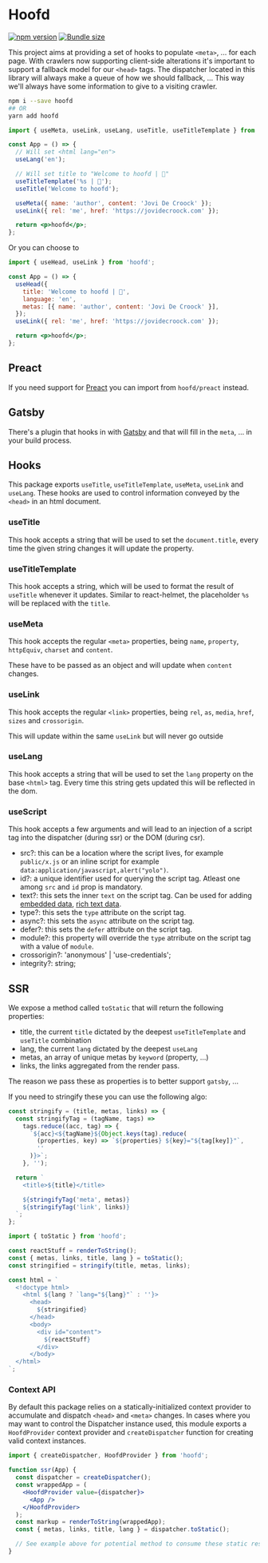 # Hoofd

[![npm version](https://badgen.net/npm/v/hoofd)](https://www.npmjs.com/package/hoofd)
[![Bundle size](https://badgen.net/bundlephobia/minzip/hoofd)](https://badgen.net/bundlephobia/minzip/hoofd)

This project aims at providing a set of hooks to populate `<meta>`, ... for each page. With crawlers now supporting
client-side alterations it's important to support a fallback model for our `<head>` tags. The dispatcher located in this
library will always make a queue of how we should fallback, ... This way we'll always have some information to give to a
visiting crawler.

```sh
npm i --save hoofd
## OR
yarn add hoofd
```

```jsx
import { useMeta, useLink, useLang, useTitle, useTitleTemplate } from 'hoofd';

const App = () => {
  // Will set <html lang="en">
  useLang('en');

  // Will set title to "Welcome to hoofd | 💭"
  useTitleTemplate('%s | 💭');
  useTitle('Welcome to hoofd');

  useMeta({ name: 'author', content: 'Jovi De Croock' });
  useLink({ rel: 'me', href: 'https://jovidecroock.com' });

  return <p>hoofd</p>;
};
```

Or you can choose to

```jsx
import { useHead, useLink } from 'hoofd';

const App = () => {
  useHead({
    title: 'Welcome to hoofd | 💭',
    language: 'en',
    metas: [{ name: 'author', content: 'Jovi De Croock' }],
  });
  useLink({ rel: 'me', href: 'https://jovidecroock.com' });

  return <p>hoofd</p>;
};
```

## Preact

If you need support for [Preact](https://preactjs.com/) you can import from `hoofd/preact` instead.

## Gatsby

There's a plugin that hooks in with [Gatsby](https://www.npmjs.com/package/gatsby-plugin-hoofd) and that
will fill in the `meta`, ... in your build process.

## Hooks

This package exports `useTitle`, `useTitleTemplate`, `useMeta`, `useLink` and `useLang`. These hooks
are used to control information conveyed by the `<head>` in an html document.

### useTitle

This hook accepts a string that will be used to set the `document.title`, every time the
given string changes it will update the property.

### useTitleTemplate

This hook accepts a string, which will be used to format the result of `useTitle` whenever
it updates. Similar to react-helmet, the placeholder `%s` will be replaced with the `title`.

### useMeta

This hook accepts the regular `<meta>` properties, being `name`, `property`, `httpEquiv`,
`charset` and `content`.

These have to be passed as an object and will update when `content` changes.

### useLink

This hook accepts the regular `<link>` properties, being `rel`, `as`, `media`,
`href`, `sizes` and `crossorigin`.

This will update within the same `useLink` but will never go outside

### useLang

This hook accepts a string that will be used to set the `lang` property on the
base `<html>` tag. Every time this string gets updated this will be reflected in the dom.

### useScript

This hook accepts a few arguments and will lead to an injection of a script tag into the dispatcher (during ssr)
or the DOM (during csr).

- src?: this can be a location where the script lives, for example `public/x.js` or an inline script for example `data:application/javascript,alert("yolo")`.
- id?: a unique identifier used for querying the script tag. Atleast one among `src` and `id` prop is mandatory.
- text?: this sets the inner `text` on the script tag. Can be used for adding [embedded data](https://developer.mozilla.org/en-US/docs/Web/HTML/Element/script#embedding_data_in_html), [rich text data](https://developers.google.com/search/docs/guides/intro-structured-data).
- type?: this sets the `type` attribute on the script tag.
- async?: this sets the `async` attribute on the script tag.
- defer?: this sets the `defer` attribute on the script tag.
- module?: this property will override the `type` atrribute on the script tag with a value of `module`.
- crossorigin?: 'anonymous' | 'use-credentials';
- integrity?: string;

## SSR

We expose a method called `toStatic` that will return the following properties:

- title, the current `title` dictated by the deepest `useTitleTemplate` and `useTitle` combination
- lang, the current `lang` dictated by the deepest `useLang`
- metas, an array of unique metas by `keyword` (property, ...)
- links, the links aggregated from the render pass.

The reason we pass these as properties is to better support `gatsby`, ...

If you need to stringify these you can use the following algo:

```js
const stringify = (title, metas, links) => {
  const stringifyTag = (tagName, tags) =>
    tags.reduce((acc, tag) => {
      `${acc}<${tagName}${Object.keys(tag).reduce(
        (properties, key) => `${properties} ${key}="${tag[key]}"`,
        ''
      )}>`;
    }, '');

  return `
    <title>${title}</title>

    ${stringifyTag('meta', metas)}
    ${stringifyTag('link', links)}
  `;
};
```

```js
import { toStatic } from 'hoofd';

const reactStuff = renderToString();
const { metas, links, title, lang } = toStatic();
const stringified = stringify(title, metas, links);

const html = `
  <!doctype html>
    <html ${lang ? `lang="${lang}"` : ''}>
      <head>
        ${stringified}
      </head>
      <body>
        <div id="content">
          ${reactStuff}
        </div>
      </body>
  </html>
`;
```

### Context API

By default this package relies on a statically-initialized context provider to accumulate and
dispatch `<head>` and `<meta>` changes. In cases where you may want to control the Dispatcher
instance used, this module exports a `HoofdProvider` context provider and `createDispatcher`
function for creating valid context instances.

```jsx
import { createDispatcher, HoofdProvider } from 'hoofd';

function ssr(App) {
  const dispatcher = createDispatcher();
  const wrappedApp = (
    <HoofdProvider value={dispatcher}>
      <App />
    </HoofdProvider>
  );
  const markup = renderToString(wrappedApp);
  const { metas, links, title, lang } = dispatcher.toStatic();

  // See example above for potential method to consume these static results.
}
```
